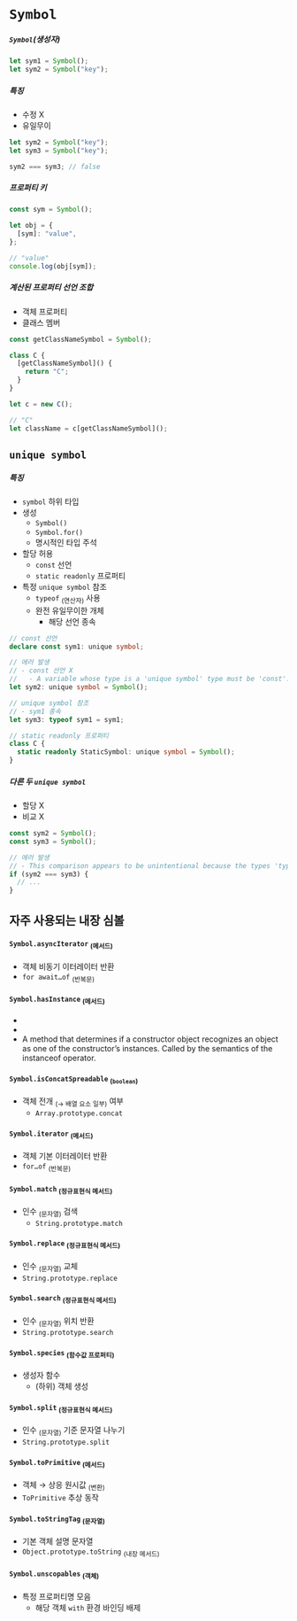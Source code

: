 `Symbol`
========


##### `Symbol`<ssub>(생성자)</ssub>
```ts
let sym1 = Symbol();
let sym2 = Symbol("key");
```

##### 특징
- 수정 X
- 유일무이
```ts
let sym2 = Symbol("key");
let sym3 = Symbol("key");

sym2 === sym3; // false
```

##### 프로퍼티 키
```ts
const sym = Symbol();

let obj = {
  [sym]: "value",
};

// "value"
console.log(obj[sym]);
```

##### 계산된 프로퍼티 선언 조합
- 객체 프로퍼티
- 클래스 멤버
```ts
const getClassNameSymbol = Symbol();

class C {
  [getClassNameSymbol]() {
    return "C";
  }
}

let c = new C();

// "C"
let className = c[getClassNameSymbol]();
```

## `unique symbol`

##### 특징
- `symbol` 하위 타입
- 생성
  - `Symbol()`
  - `Symbol.for()`
  - 명시적인 타입 주석
- 할당 허용
  - `const` 선언
  - `static readonly` 프로퍼티
- 특정 `unique symbol` 참조
  - `typeof` <sub>(연산자)</sub> 사용
  - 완전 유일무이한 개체
    - 해당 선언 종속
```ts
// const 선언
declare const sym1: unique symbol;

// 에러 발생
// - const 선언 X
//   - A variable whose type is a 'unique symbol' type must be 'const'.
let sym2: unique symbol = Symbol();

// unique symbol 참조
// - sym1 종속
let sym3: typeof sym1 = sym1;

// static readonly 프로퍼티
class C {
  static readonly StaticSymbol: unique symbol = Symbol();
}
```

##### 다른 두 `unique symbol`
- 할당 X
- 비교 X
```ts
const sym2 = Symbol();
const sym3 = Symbol();

// 에러 발생
// - This comparison appears to be unintentional because the types 'typeof sym2' and 'typeof sym3' have no overlap.
if (sym2 === sym3) {
  // ...
}
```

## 자주 사용되는 내장 심볼

#### `Symbol.asyncIterator` <sub>(메서드)</sub>
- 객체 비동기 이터레이터 반환
- `for await…of` <sub>(반복문)</sub>

#### `Symbol.hasInstance` <sub>(메서드)</sub>
- 
- 
- A method that determines if a constructor object recognizes an object as one of the constructor’s instances. Called by the semantics of the instanceof operator.

#### `Symbol.isConcatSpreadable` <sub>(`boolean`)</sub>
- 객체 전개 <sub>(→ 배열 요소 일부)</sub> 여부
  - `Array.prototype.concat`

#### `Symbol.iterator` <sub>(메서드)</sub>
- 객체 기본 이터레이터 반환
- `for…of` <sub>(반복문)</sub>

#### `Symbol.match` <sub>(정규표현식 메서드)</sub>
- 인수 <sub>(문자열)</sub> 검색
  - `String.prototype.match`

#### `Symbol.replace` <sub>(정규표현식 메서드)</sub>
- 인수 <sub>(문자열)</sub> 교체
- `String.prototype.replace`

#### `Symbol.search` <sub>(정규표현식 메서드)</sub>
- 인수 <sub>(문자열)</sub> 위치 반환
- `String.prototype.search`

#### `Symbol.species` <sub>(함수값 프로퍼티)</sub>
- 생성자 함수
  - (하위) 객체 생성

#### `Symbol.split` <sub>(정규표현식 메서드)</sub>
- 인수 <sub>(문자열)</sub> 기준 문자열 나누기
- `String.prototype.split`

#### `Symbol.toPrimitive` <sub>(메서드)</sub>
- 객체 → 상응 원시값 <sub>(변환)</sub>
- `ToPrimitive` 추상 동작

#### `Symbol.toStringTag` <sub>(문자열)</sub>
- 기본 객체 설명 문자열
- `Object.prototype.toString` <sub>(내장 메서드)</sub>

#### `Symbol.unscopables` <sub>(객체)</sub>
- 특정 프로퍼티명 모음
  - 해당 객체 `with` 환경 바인딩 배제
